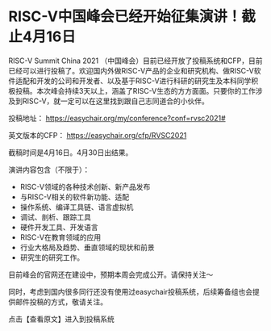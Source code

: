 # RISC-V中国峰会已经开始征集演讲！截止4月16日

RISC-V Summit China 2021 （中国峰会）目前已经开放了投稿系统和CFP，目前已经可以进行投稿了。欢迎国内外做RISC-V产品的企业和研究机构、做RISC-V软件适配和开发的公司和开发者、以及基于RISC-V进行科研的研究生及本科同学积极投稿。本次峰会持续3天以上，涵盖了RISC-V生态的方方面面。只要你的工作涉及到RISC-V，就一定可以在这里找到跟自己志同道合的小伙伴。

投稿地址：
https://easychair.org/my/conference?conf=rvsc2021#

英文版本的CFP：
https://easychair.org/cfp/RVSC2021

截稿时间是4月16日。4月30日出结果。

演讲内容包含（不限于）：
- RISC-V领域的各种技术创新、新产品发布
- 与RISC-V相关的软件新功能、适配
- 操作系统、编译工具链、语言虚拟机
- 调试、剖析、跟踪工具
- 硬件开发工具、开发语言
- RISC-V在教育领域的应用
- 行业大格局及趋势、垂直领域的现状和前景
- 研究生的研究工作。

目前峰会的官网还在建设中，预期本周会完成公开。请保持关注～

同时，考虑到国内很多同行还没有使用过easychair投稿系统，后续筹备组也会提供邮件投稿的方式，敬请关注。

点击【查看原文】进入到投稿系统
